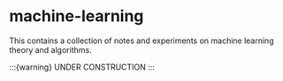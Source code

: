 # machine-learning

This contains a collection of notes and experiments on machine learning theory and algorithms.


:::{warning}
UNDER CONSTRUCTION
:::